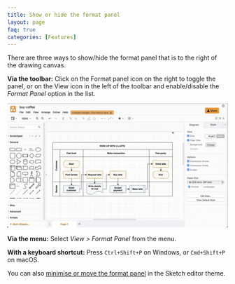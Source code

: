 ```yaml
---
title: Show or hide the format panel
layout: page
faq: true
categories: [Features]
---
```


There are three ways to show/hide the format panel that is to the right of the drawing canvas.

**Via the toolbar:** Click on the Format panel icon on the right to toggle the panel, or on the View icon in the left of the toolbar and enable/disable the _Format Panel_ option in the list.

<img src="/assets/img/blog/format-panel-show-hide.gif" style="max-width:100%;height:auto;" alt="Click on the arrow to minimise or maximise the format panel, and drag it to another location in the drawing canvas">

**Via the menu:** Select _View > Format Panel_ from the menu. 

**With a keyboard shortcut:** Press ``Ctrl+Shift+P`` on Windows, or ``Cmd+Shift+P`` on macOS.

You can also [minimise or move the format panel](/doc/faq/format-panel-online-whiteboard.html) in the Sketch editor theme.